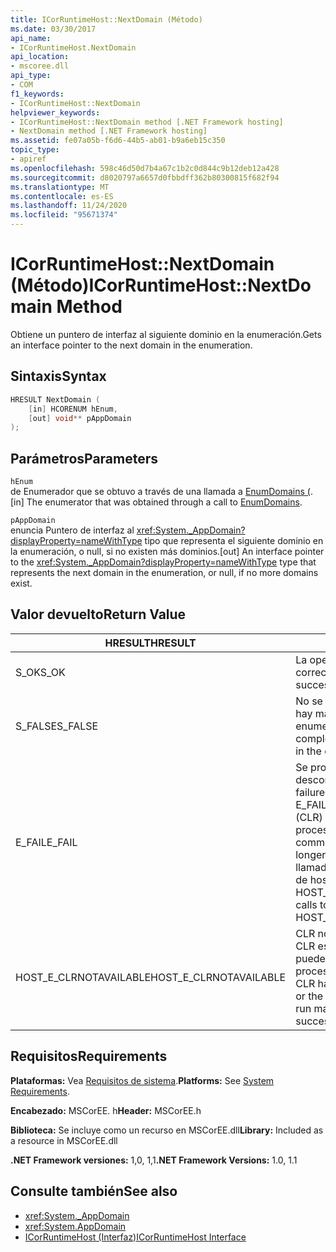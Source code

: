 ```yaml
---
title: ICorRuntimeHost::NextDomain (Método)
ms.date: 03/30/2017
api_name:
- ICorRuntimeHost.NextDomain
api_location:
- mscoree.dll
api_type:
- COM
f1_keywords:
- ICorRuntimeHost::NextDomain
helpviewer_keywords:
- ICorRuntimeHost::NextDomain method [.NET Framework hosting]
- NextDomain method [.NET Framework hosting]
ms.assetid: fe07a05b-f6d6-44b5-ab01-b9a6eb15c350
topic_type:
- apiref
ms.openlocfilehash: 598c46d50d7b4a67c1b2c0d844c9b12deb12a428
ms.sourcegitcommit: d8020797a6657d0fbbdff362b80300815f682f94
ms.translationtype: MT
ms.contentlocale: es-ES
ms.lasthandoff: 11/24/2020
ms.locfileid: "95671374"
---
```

# <a name="icorruntimehostnextdomain-method"></a><span data-ttu-id="db2e5-102">ICorRuntimeHost::NextDomain (Método)</span><span class="sxs-lookup"><span data-stu-id="db2e5-102">ICorRuntimeHost::NextDomain Method</span></span>

<span data-ttu-id="db2e5-103">Obtiene un puntero de interfaz al siguiente dominio en la enumeración.</span><span class="sxs-lookup"><span data-stu-id="db2e5-103">Gets an interface pointer to the next domain in the enumeration.</span></span>  
  
## <a name="syntax"></a><span data-ttu-id="db2e5-104">Sintaxis</span><span class="sxs-lookup"><span data-stu-id="db2e5-104">Syntax</span></span>  
  
```cpp  
HRESULT NextDomain (  
    [in] HCORENUM hEnum,  
    [out] void** pAppDomain  
);  
```  
  
## <a name="parameters"></a><span data-ttu-id="db2e5-105">Parámetros</span><span class="sxs-lookup"><span data-stu-id="db2e5-105">Parameters</span></span>  

 `hEnum`  
 <span data-ttu-id="db2e5-106">de Enumerador que se obtuvo a través de una llamada a [EnumDomains (](icorruntimehost-enumdomains-method.md).</span><span class="sxs-lookup"><span data-stu-id="db2e5-106">[in] The enumerator that was obtained through a call to [EnumDomains](icorruntimehost-enumdomains-method.md).</span></span>  
  
 `pAppDomain`  
 <span data-ttu-id="db2e5-107">enuncia Puntero de interfaz al <xref:System._AppDomain?displayProperty=nameWithType> tipo que representa el siguiente dominio en la enumeración, o null, si no existen más dominios.</span><span class="sxs-lookup"><span data-stu-id="db2e5-107">[out] An interface pointer to the <xref:System._AppDomain?displayProperty=nameWithType> type that represents the next domain in the enumeration, or null, if no more domains exist.</span></span>  
  
## <a name="return-value"></a><span data-ttu-id="db2e5-108">Valor devuelto</span><span class="sxs-lookup"><span data-stu-id="db2e5-108">Return Value</span></span>  
  
|<span data-ttu-id="db2e5-109">HRESULT</span><span class="sxs-lookup"><span data-stu-id="db2e5-109">HRESULT</span></span>|<span data-ttu-id="db2e5-110">Descripción</span><span class="sxs-lookup"><span data-stu-id="db2e5-110">Description</span></span>|  
|-------------|-----------------|  
|<span data-ttu-id="db2e5-111">S_OK</span><span class="sxs-lookup"><span data-stu-id="db2e5-111">S_OK</span></span>|<span data-ttu-id="db2e5-112">La operación se realizó correctamente.</span><span class="sxs-lookup"><span data-stu-id="db2e5-112">The operation was successful.</span></span>|  
|<span data-ttu-id="db2e5-113">S_FALSE</span><span class="sxs-lookup"><span data-stu-id="db2e5-113">S_FALSE</span></span>|<span data-ttu-id="db2e5-114">No se pudo completar la operación o no hay más dominios en la enumeración.</span><span class="sxs-lookup"><span data-stu-id="db2e5-114">The operation failed to complete, or there are no more domains in the enumeration.</span></span>|  
|<span data-ttu-id="db2e5-115">E_FAIL</span><span class="sxs-lookup"><span data-stu-id="db2e5-115">E_FAIL</span></span>|<span data-ttu-id="db2e5-116">Se produjo un error grave desconocido.</span><span class="sxs-lookup"><span data-stu-id="db2e5-116">An unknown, catastrophic failure occurred.</span></span> <span data-ttu-id="db2e5-117">Si un método devuelve E_FAIL, el Common Language Runtime (CLR) ya no se puede usar en el proceso.</span><span class="sxs-lookup"><span data-stu-id="db2e5-117">If a method returns E_FAIL, the common language runtime (CLR) is no longer usable in the process.</span></span> <span data-ttu-id="db2e5-118">Las llamadas subsiguientes a cualquier API de hospedaje devuelven HOST_E_CLRNOTAVAILABLE.</span><span class="sxs-lookup"><span data-stu-id="db2e5-118">Subsequent calls to any hosting APIs return HOST_E_CLRNOTAVAILABLE.</span></span>|  
|<span data-ttu-id="db2e5-119">HOST_E_CLRNOTAVAILABLE</span><span class="sxs-lookup"><span data-stu-id="db2e5-119">HOST_E_CLRNOTAVAILABLE</span></span>|<span data-ttu-id="db2e5-120">CLR no se ha cargado en un proceso o CLR está en un estado en el que no puede ejecutar código administrado ni procesar la llamada correctamente.</span><span class="sxs-lookup"><span data-stu-id="db2e5-120">The CLR has not been loaded into a process, or the CLR is in a state in which it cannot run managed code or process the call successfully.</span></span>|  
  
## <a name="requirements"></a><span data-ttu-id="db2e5-121">Requisitos</span><span class="sxs-lookup"><span data-stu-id="db2e5-121">Requirements</span></span>  

 <span data-ttu-id="db2e5-122">**Plataformas:** Vea [Requisitos de sistema](../../get-started/system-requirements.md).</span><span class="sxs-lookup"><span data-stu-id="db2e5-122">**Platforms:** See [System Requirements](../../get-started/system-requirements.md).</span></span>  
  
 <span data-ttu-id="db2e5-123">**Encabezado:** MSCorEE. h</span><span class="sxs-lookup"><span data-stu-id="db2e5-123">**Header:** MSCorEE.h</span></span>  
  
 <span data-ttu-id="db2e5-124">**Biblioteca:** Se incluye como un recurso en MSCorEE.dll</span><span class="sxs-lookup"><span data-stu-id="db2e5-124">**Library:** Included as a resource in MSCorEE.dll</span></span>  
  
 <span data-ttu-id="db2e5-125">**.NET Framework versiones:** 1,0, 1,1</span><span class="sxs-lookup"><span data-stu-id="db2e5-125">**.NET Framework Versions:** 1.0, 1.1</span></span>  
  
## <a name="see-also"></a><span data-ttu-id="db2e5-126">Consulte también</span><span class="sxs-lookup"><span data-stu-id="db2e5-126">See also</span></span>

- <xref:System._AppDomain>
- <xref:System.AppDomain>
- [<span data-ttu-id="db2e5-127">ICorRuntimeHost (Interfaz)</span><span class="sxs-lookup"><span data-stu-id="db2e5-127">ICorRuntimeHost Interface</span></span>](icorruntimehost-interface.md)
